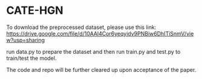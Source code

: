# CATE-HGN

To download the preprocessed dataset, please use this link: https://drive.google.com/file/d/10AAl4Cor6yeqyidv9PNBiw6DhITiSnmV/view?usp=sharing

run data.py to prepare the dataset and then run train.py and test.py to train/test the model.

The code and repo will be further cleared up upon acceptance of the paper.
